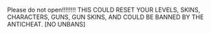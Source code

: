 Please do not open!!!!!!!! THIS COULD RESET YOUR LEVELS, SKINS, CHARACTERS, GUNS, GUN SKINS, AND COULD BE BANNED BY THE ANTICHEAT. [NO UNBANS]
